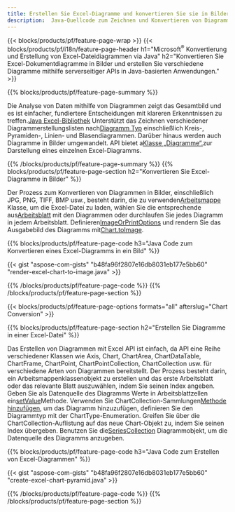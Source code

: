 ```yaml
---
title: Erstellen Sie Excel-Diagramme und konvertieren Sie sie in Bilder via Java
description:  Java-Quellcode zum Zeichnen und Konvertieren von Diagrammen oder Diagrammen in Microsoft Excel mithilfe der Java-Bibliothek.
---
```

{{< blocks/products/pf/feature-page-wrap >}}
{{< blocks/products/pf/i18n/feature-page-header h1="Microsoft<sup>&reg;</sup> Konvertierung und Erstellung von Excel-Dateidiagrammen via Java" h2="Konvertieren Sie Excel-Dokumentdiagramme in Bilder und erstellen Sie verschiedene Diagramme mithilfe serverseitiger APIs in Java-basierten Anwendungen." >}}


{{% blocks/products/pf/feature-page-summary %}}

 Die Analyse von Daten mithilfe von Diagrammen zeigt das Gesamtbild und es ist einfacher, fundiertere Entscheidungen mit klareren Erkenntnissen zu treffen.[Java Excel-Bibliothek](/cells/de/java/) Unterstützt das Zeichnen verschiedener Diagrammerstellungslisten nach[Diagramm Typ](https://reference.aspose.com/cells/java/com.aspose.cells/ChartType) einschließlich Kreis-, Pyramiden-, Linien- und Blasendiagrammen. Darüber hinaus werden auch Diagramme in Bilder umgewandelt. API bietet a[Klasse „Diagramme“.](https://reference.aspose.com/cells/java/com.aspose.cells/Chart)zur Darstellung eines einzelnen Excel-Diagramms.

{{% /blocks/products/pf/feature-page-summary %}}
{{% blocks/products/pf/feature-page-section h2="Konvertieren Sie Excel-Diagramme in Bilder" %}}

 Der Prozess zum Konvertieren von Diagrammen in Bilder, einschließlich JPG, PNG, TIFF, BMP usw., besteht darin, die zu verwenden[Arbeitsmappe](https://reference.aspose.com/java/cells/com.aspose.cells/workbook) Klasse, um die Excel-Datei zu laden, wählen Sie die entsprechende aus[Arbeitsblatt](https://reference.aspose.com/cells/java/com.aspose.cells/worksheet) mit den Diagrammen oder durchlaufen Sie jedes Diagramm in jedem Arbeitsblatt. Definieren[ImageOrPrintOptions](https://reference.aspose.com/cells/java/com.aspose.cells/ImageOrPrintOptions) und rendern Sie das Ausgabebild des Diagramms mit[Chart.toImage](https://reference.aspose.com/cells/java/com.aspose.cells/chart#toImage(java.io.OutputStream,%20com.aspose.cells.ImageOrPrintOptions)).


{{% blocks/products/pf/feature-page-code h3="Java Code zum Konvertieren eines Excel-Diagramms in ein Bild" %}}

{{< gist "aspose-com-gists" "b48fa96f2807e16db8031eb177e5bb60" "render-excel-chart-to-image.java" >}}

{{% /blocks/products/pf/feature-page-code %}}
{{% /blocks/products/pf/feature-page-section %}}

{{< blocks/products/pf/feature-page-options formats="all" afterslug="Chart Conversion" >}}


{{% blocks/products/pf/feature-page-section h2="Erstellen Sie Diagramme in einer Excel-Datei" %}}

 Das Erstellen von Diagrammen mit Excel API ist einfach, da API eine Reihe verschiedener Klassen wie Axis, Chart, ChartArea, ChartDataTable, ChartFrame, ChartPoint, ChartPointCollection, ChartCollection usw. für verschiedene Arten von Diagrammen bereitstellt. Der Prozess besteht darin, ein Arbeitsmappenklassenobjekt zu erstellen und das erste Arbeitsblatt oder das relevante Blatt auszuwählen, indem Sie seinen Index angeben. Geben Sie als Datenquelle des Diagramms Werte in Arbeitsblattzellen ein[setValue](https://reference.aspose.com/cells/java/com.aspose.cells/cell#Value)Methode. Verwenden Sie ChartCollection-Sammlungen[Methode hinzufügen](https://reference.aspose.com/cells/java/com.aspose.cells/chartcollection#add(int,%20int,%20int,%20int,%20int) ), um das Diagramm hinzuzufügen, definieren Sie den Diagrammtyp mit der ChartType-Enumeration. Greifen Sie über die ChartCollection-Auflistung auf das neue Chart-Objekt zu, indem Sie seinen Index übergeben. Benutzen Sie die[SeriesCollection](https://reference.aspose.com/cells/java/com.aspose.cells/SeriesCollection) Diagrammobjekt, um die Datenquelle des Diagramms anzugeben.

{{% blocks/products/pf/feature-page-code h3="Java Code zum Erstellen von Excel-Diagrammen" %}}

{{< gist "aspose-com-gists" "b48fa96f2807e16db8031eb177e5bb60" "create-excel-chart-pyramid.java" >}}

{{% /blocks/products/pf/feature-page-code %}}
{{% /blocks/products/pf/feature-page-section %}}
